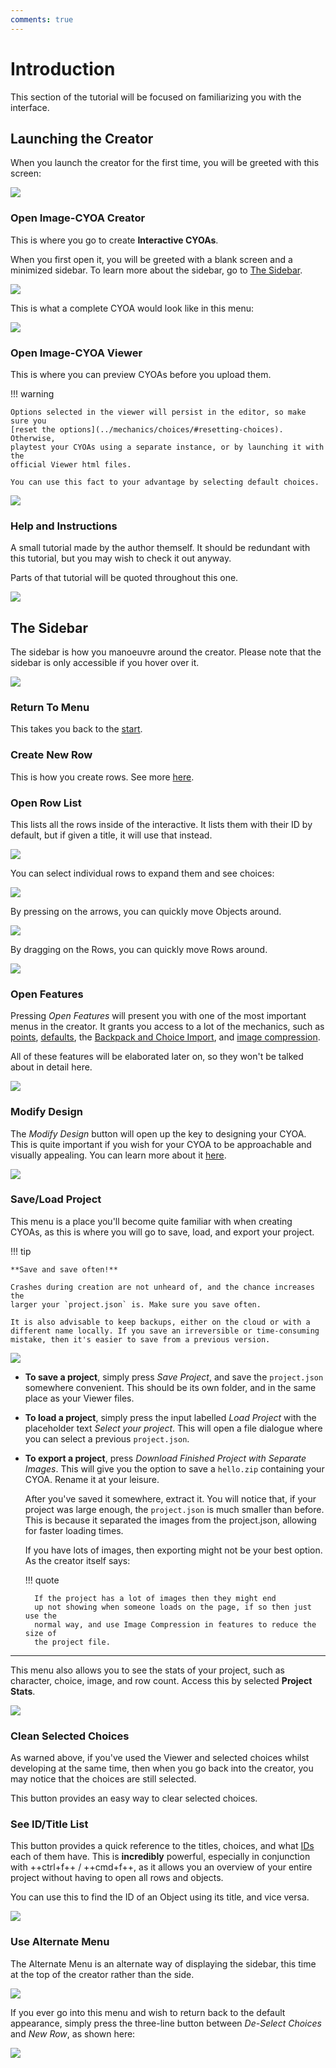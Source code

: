 ```yaml
---
comments: true
---
```


# Introduction
This section of the tutorial will be focused on familiarizing you with the
interface.

## Launching the Creator
When you launch the creator for the first time, you will be greeted with this
screen:

![](../images/0a_start.png)

### Open Image-CYOA Creator
This is where you go to create **Interactive CYOAs**.

When you first open it, you will be greeted with a blank screen and a minimized
sidebar. To learn more about the sidebar, go to [The Sidebar](#the-sidebar).

![](../images/0b_creator.png)

This is what a complete CYOA would look like in this menu:

![](../images/0c_full_creator.png)

### Open Image-CYOA Viewer
This is where you can preview CYOAs before you upload them.

!!! warning

    Options selected in the viewer will persist in the editor, so make sure you
    [reset the options](../mechanics/choices/#resetting-choices). Otherwise,
    playtest your CYOAs using a separate instance, or by launching it with the
    official Viewer html files.

    You can use this fact to your advantage by selecting default choices.

![](../images/0d_viewer.png)

### Help and Instructions
A small tutorial made by the author themself. It should be redundant with this
tutorial, but you may wish to check it out anyway.

Parts of that tutorial will be quoted throughout this one.

![](../images/0e_help_and_instructions.gif)

## The Sidebar
The sidebar is how you manoeuvre around the creator. Please note that the
sidebar is only accessible if you hover over it.

![](../images/0g_sidebar_full.png)

### Return To Menu
This takes you back to the [start][2].

### Create New Row
This is how you create rows. See more [here][1].

### Open Row List
This lists all the rows inside of the interactive. It lists them with their ID
by default, but if given a title, it will use that instead.

![](../images/0h_row_list.png)

You can select individual rows to expand them and see choices:

![](../images/0ia_row_list_expanded.png)

By pressing on the arrows, you can quickly move Objects around.

![](../images/0ib_row_list_sort.gif)

By dragging on the Rows, you can quickly move Rows around.

![](../images/0ic_row_list_sort2.gif)

### Open Features
Pressing _Open Features_ will present you with one of the most important menus
in the creator. It grants you access to a lot of the mechanics, such as
[points], [defaults], the [Backpack and Choice Import], and
[image compression].

All of these features will be elaborated later on, so they won't be talked
about in detail here.

![](../images/0j_features.png)

### Modify Design
The _Modify Design_ button will open up the key to designing your CYOA. This is
quite important if you wish for your CYOA to be approachable and visually
appealing. You can learn more about it [here](../styling/).

![](../images/0k_modify_design.png)

### Save/Load Project
This menu is a place you'll become quite familiar with when creating CYOAs,
as this is where you will go to save, load, and export your project.

!!! tip

    **Save and save often!**

    Crashes during creation are not unheard of, and the chance increases the
    larger your `project.json` is. Make sure you save often.
    
    It is also advisable to keep backups, either on the cloud or with a
    different name locally. If you save an irreversible or time-consuming
    mistake, then it's easier to save from a previous version.

![](../images/0la_save_load.png)

* **To save a project**, simply press _Save Project_, and save the
`project.json` somewhere convenient. This should be its own folder, and in the
same place as your Viewer files.
* **To load a project**, simply press the input labelled _Load Project_ with
the placeholder text _Select your project_. This will open a file dialogue
where you can select a previous `project.json`.
* **To export a project**, press
_Download Finished Project with Separate Images_. This will give you the option
to save a `hello.zip` containing your CYOA. Rename it at your leisure.

    After you've saved it somewhere, extract it. You will notice that, if your
    project was large enough, the `project.json` is much smaller than before.
    This is because it separated the images from the project.json, allowing for
    faster loading times.

    If you have lots of images, then exporting might not be your best option.
    As the creator itself says:

    !!! quote

        If the project has a lot of images then they might end
        up not showing when someone loads on the page, if so then just use the
        normal way, and use Image Compression in features to reduce the size of
        the project file.

---

This menu also allows you to see the stats of your project, such as character,
choice, image, and row count. Access this by selected **Project Stats**.

![](../images/0lb_stats.png)

### Clean Selected Choices
As warned above, if you've used the Viewer and selected choices whilst
developing at the same time, then when you go back into the creator, you may
notice that the choices are still selected.

This button provides an easy way to clear selected choices.

### See ID/Title List
This button provides a quick reference to the titles, choices, and what [IDs]
each of them have. This is **incredibly** powerful, especially in conjunction
with ++ctrl+f++ / ++cmd+f++, as it allows you an overview of your entire
project without having to open all rows and objects.

You can use this to find the ID of an Object using its title, and vice versa.

![](../images/0m_id_title_list.png)

### Use Alternate Menu
The Alternate Menu is an alternate way of displaying the sidebar, this time at
the top of the creator rather than the side.

![](../images/0na_alternate_menu.png)

If you ever go into this menu and wish to return back to the default
appearance, simply press the three-line button between _De-Select Choices_ and
_New Row_, as shown here:

![](../images/0nb_alternate_menu_close.png)

[1]: ../mechanics/rows/#creating-rows
[2]: ./#launching-the-creator

[points]: ../mechanics/points-and-scores/
[defaults]: ../mechanics/defaults/
[Backpack and Choice Import]: ../mechanics/backpack-and-choice-import/
[image compression]: ../mechanics/images/#image-compression
[IDs]: ../mechanics/ids-and-requirements/
